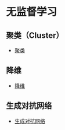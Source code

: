 # 无监督学习

## 聚类（Cluster）

- [聚类](cluster/README.md)

## 降维 

- [降维](high-dimensional-statistics/README.md)

## 生成对抗网络

- [生成对抗网络](gan.md)




